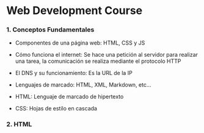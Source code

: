 # Web Development Course

### 1. Conceptos Fundamentales

- Componentes de una página web: HTML, CSS y JS

- Cómo funciona el internet: Se hace una petición al servidor para realizar una tarea, la comunicación se realiza mediante el protocolo HTTP

- El DNS y su funcionamiento: Es la URL de la IP

- Lenguajes de marcado: HTML, XML, Markdown, etc...

- HTML: Lenguaje de marcado de hipertexto

- CSS: Hojas de estilo en cascada

### 2. HTML